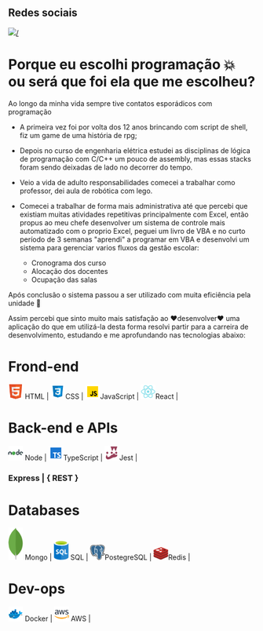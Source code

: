 ## Redes sociais

<a href= https://www.linkedin.com/in/rafaelbporto> <img src=https://img.shields.io/badge/linkedin-0077B5.svg />/</a>

# Porque eu escolhi programação :boom: ou será que foi ela que me escolheu? 

Ao longo da minha vida sempre tive contatos esporádicos com programação
- A primeira vez foi por volta dos 12 anos brincando com script de shell, fiz um game de uma história de rpg;

- Depois no curso de engenharia elétrica estudei as disciplinas de lógica de programação com C/C++ um pouco de assembly, mas essas stacks foram sendo deixadas de lado no decorrer do tempo.
- Veio a vida de adulto responsabilidades comecei a trabalhar como professor, dei aula de robótica com lego.
- Comecei a trabalhar de forma mais administrativa até que percebi que existiam muitas atividades repetitivas principalmente com Excel, então propus ao meu chefe desenvolver um sistema de controle mais automatizado com o proprio Excel, peguei um livro de VBA e no curto período de 3 semanas "aprendi" a programar em VBA e desenvolvi um sistema para gerenciar varios fluxos da gestão escolar:
  - Cronograma dos curso
  - Alocação dos docentes
  - Ocupação das salas

Após conclusão o sistema passou a ser utilizado com muita eficiência pela unidade :metal:

Assim percebi que sinto muito mais satisfação ao :heart:desenvolver:heart: uma aplicação do que em utilizá-la desta forma resolvi partir para a carreira de desenvolvimento, estudando e me aprofundando nas tecnologias abaixo:



# Frond-end

<span><img src=imgs/htlm.png width=30px> HTML |</img> </span> 
<span><img src=/imgs/css.svg width=30px>CSS  |</img>  </span> 
<span><img src=/imgs/icons8-javascript-96.svg width=30px>JavaScript  |</img></span> 
<span><img src=imgs/react.svg width=30px/>React   |</img></span> 
 
# Back-end e APIs
<span><img src=imgs/node.svg width=30px;/> Node | </span>
<span><img src=imgs/icons8-typescript.svg width=30px;/>TypeScript  |</span> 
<span><img src=imgs/jest.png width=30px;/>Jest  |</span> 
<h3> Express |  { REST } </h3>

# Databases
<span><img src=imgs/mongodb.svg width=30px;/> Mongo  |  </span> 
<span><img src=imgs/sql.svg width=30px;/> SQL  |  </span> 
<span><img src=/imgs/postgresql.svg width=30px;/>PostegreSQL  |  </span> 
<span><img src=/imgs/redis.svg width=30px;/>Redis  |  </span> 

# Dev-ops
<span><img src=imgs/docker.svg width=30px;/> Docker  |  </span> 
<span><img src=imgs/aws.svg width=30px;/> AWS  |  </span> 

<!--
**rafaelBPorto/rafaelbporto** is a ✨ _special_ ✨ repository because its `README.md` (this file) appears on your GitHub profile.

Here are some ideas to get you started:

- 🔭 I’m currently working on ...
- 🌱 I’m currently learning ...
- 👯 I’m looking to collaborate on ...
- 🤔 I’m looking for help with ...
- 💬 Ask me about ...
- 📫 How to reach me: ...
- 😄 Pronouns: ...
- ⚡ Fun fact: ...
-->

